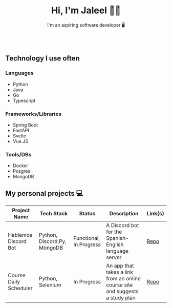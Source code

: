 <div align=center>
  <h1> Hi, I'm Jaleel 👋🏿</h1>
   <p>I'm an aspiring software developer 🖥</p>
    
</div>
<br>
<br>

## Technology I use often
### Languages
- Python
- Java
- Go
- Typescript

### Frameworks/Libraries
- Spring Boot
- FastAPI
- Svelte
- Vue.JS

### Tools/DBs
- Docker
- Posgres
- MongoDB

## My personal projects 💻

| Project Name   | Tech Stack       | Status        | Description                 | Link(s)                      |
|----------------|-----------------|---------------|-----------------------------|-----------------------------|
|Hablemos Discord Bot      | Python, Discord.Py, MongoDB    | Functional, In Progress   | A Discord bot for the Spanish-English language server | [Repo](https://github.com/Jaleel-VS/hablemos-discordpy-bot) |
| Course Daily Scheduler      | Python, Selenium   | In Progress     | An app that takes a link from an online course site and suggests a study plan | [Repo](https://github.com/Jaleel-VS/Course-Daily-Scheduler) |


